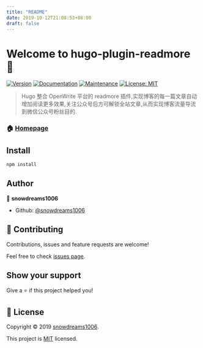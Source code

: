 ```yaml
---
title: "README"
date: 2019-10-12T21:08:53+08:00
draft: false
---
```


# Welcome to hugo-plugin-readmore 👋

[![Version](https://img.shields.io/npm/v/hugo-plugin-readmore.svg)](https://www.npmjs.com/package/hugo-plugin-readmore)
[![Documentation](https://img.shields.io/badge/documentation-yes-brightgreen.svg)](https://github.com/snowdreams1006/hugo-plugin-readmore#readme)
[![Maintenance](https://img.shields.io/badge/Maintained%3F-yes-green.svg)](https://github.com/snowdreams1006/hugo-plugin-readmore/graphs/commit-activity)
[![License: MIT](https://img.shields.io/badge/License-MIT-yellow.svg)](https://github.com/snowdreams1006/hugo-plugin-readmore/blob/master/LICENSE)

> Hugo 整合 OpenWrite 平台的 readmore 插件,实现博客的每一篇文章自动增加阅读更多效果,关注公众号后方可解锁全站文章,从而实现博客流量导流到微信公众号粉丝目的.

### 🏠 [Homepage](https://snowdreams1006.github.io/hugo-plugin-readmore/)

## Install

```sh
npm install
```

## Author

👤 **snowdreams1006**

* Github: [@snowdreams1006](https://github.com/snowdreams1006)

## 🤝 Contributing

Contributions, issues and feature requests are welcome!

Feel free to check [issues page](https://github.com/snowdreams1006/hugo-plugin-readmore/issues).

## Show your support

Give a ⭐️ if this project helped you!


## 📝 License

Copyright © 2019 [snowdreams1006](https://github.com/snowdreams1006).

This project is [MIT](https://github.com/snowdreams1006/hugo-plugin-readmore/blob/master/LICENSE) licensed.

